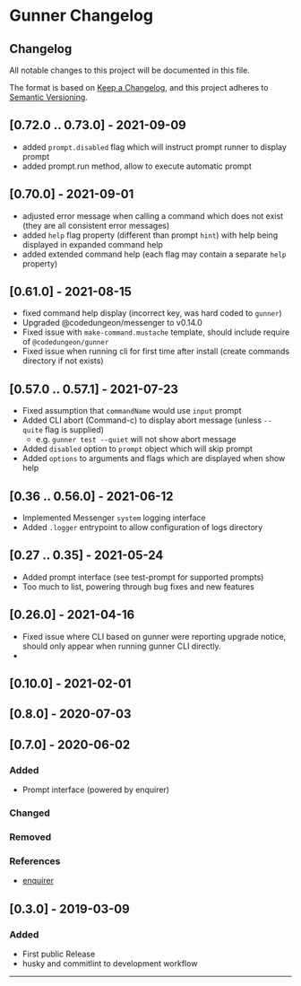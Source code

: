 # Gunner Changelog

## Changelog

All notable changes to this project will be documented in this file.

The format is based on [Keep a Changelog](https://keepachangelog.com/en/1.0.0/),
and this project adheres to [Semantic Versioning](https://semver.org/spec/v2.0.0.html).

## [0.72.0 .. 0.73.0] - 2021-09-09

- added `prompt.disabled` flag which will instruct prompt runner to display prompt
- added prompt.run method, allow to execute automatic prompt

## [0.70.0] - 2021-09-01

- adjusted error message when calling a command which does not exist (they are all consistent error messages)
- added `help` flag property (different than prompt `hint`) with help being displayed in expanded command help
- added extended command help (each flag may contain a separate `help` property)

## [0.61.0] - 2021-08-15

- fixed command help display (incorrect key, was hard coded to `gunner`)
- Upgraded @codedungeon/messenger to v0.14.0
- Fixed issue with `make-command.mustache` template, should include require of `@codedungeon/gunner`
- Fixed issue when running cli for first time after install (create commands directory if not exists)

## [0.57.0 .. 0.57.1] - 2021-07-23

- Fixed assumption that `commandName` would use `input` prompt
- Added CLI abort (Command-c) to display abort message (unless `--quite` flag is supplied)
  - e.g. `gunner test --quiet` will not show abort message
- Added `disabled` option to `prompt` object which will skip prompt
- Added `options` to arguments and flags which are displayed when show help

## [0.36 .. 0.56.0] - 2021-06-12

- Implemented Messenger `system` logging interface
- Added `.logger` entrypoint to allow configuration of logs directory

## [0.27 .. 0.35] - 2021-05-24

- Added prompt interface (see test-prompt for supported prompts)
- Too much to list, powering through bug fixes and new features

## [0.26.0] - 2021-04-16

- Fixed issue where CLI based on gunner were reporting upgrade notice, should only appear when running gunner CLI directly.
-

## [0.10.0] - 2021-02-01

## [0.8.0] - 2020-07-03

## [0.7.0] - 2020-06-02

### Added

- Prompt interface (powered by enquirer)

### Changed

### Removed

### References

- [enquirer](https://github.com/enquirer)

## [0.3.0] - 2019-03-09

### Added

- First public Release
- husky and commitlint to development workflow

---
